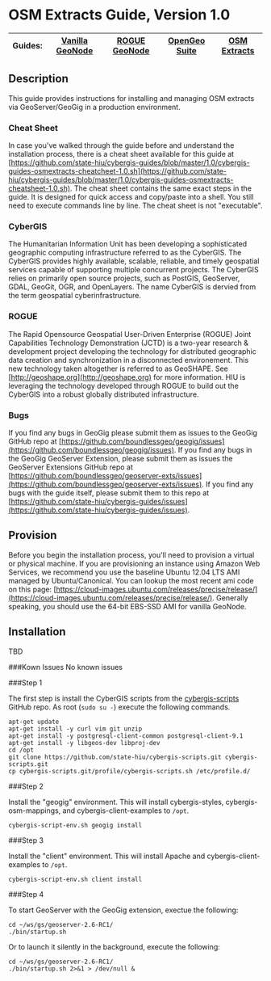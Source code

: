 OSM Extracts Guide, Version 1.0
================

| Guides: | [Vanilla GeoNode](https://github.com/state-hiu/cybergis-guides/blob/master/1.0/cybergis-guides-vanillageonode-1.0.md) | [ROGUE GeoNode](https://github.com/state-hiu/cybergis-guides/blob/master/1.0/cybergis-guides-roguegeonode-1.0.md) |  [OpenGeo Suite](https://github.com/state-hiu/cybergis-guides/blob/master/1.0/cybergis-guides-opengeosuite-1.0.md) |   [OSM Extracts](https://github.com/state-hiu/cybergis-guides/blob/master/1.0/cybergis-guides-osmextracts-1.0.md) |
| ---- |  ---- | ---- | ---- |  ---- |

## Description

This guide provides instructions for installing and managing OSM extracts via GeoServer/GeoGig in a production environment.

### Cheat Sheet
In case you've walked through the guide before and understand the installation process, there is a cheat sheet available for this guide at [https://github.com/state-hiu/cybergis-guides/blob/master/1.0/cybergis-guides-osmextracts-cheatcheet-1.0.sh](https://github.com/state-hiu/cybergis-guides/blob/master/1.0/cybergis-guides-osmextracts-cheatsheet-1.0.sh).  The cheat sheet contains the same exact steps in the guide.  It is designed for quick access and copy/paste into a shell.  You still need to execute commands line by line.  The cheat sheet is not "executable".

### CyberGIS
The Humanitarian Information Unit has been developing a sophisticated geographic computing infrastructure referred to as the CyberGIS. The CyberGIS provides highly available, scalable, reliable, and timely geospatial services capable of supporting multiple concurrent projects.  The CyberGIS relies on primarily open source projects, such as PostGIS, GeoServer, GDAL, GeoGit, OGR, and OpenLayers.  The name CyberGIS is dervied from the term geospatial cyberinfrastructure.

### ROGUE
The Rapid Opensource Geospatial User-Driven Enterprise (ROGUE) Joint Capabilities Technology Demonstration (JCTD) is a two-year research & development project developing the technology for distributed geographic data creation and synchronization in a disconnected environement.  This new technology taken altogether is referred to as GeoSHAPE.  See [http://geoshape.org](http://geoshape.org) for more information.  HIU is leveraging the technology developed through ROGUE to build out the CyberGIS into a robust globally distributed infrastructure.

### Bugs

If you find any bugs in GeoGig please submit them as issues to the GeoGig GitHub repo at [https://github.com/boundlessgeo/geogig/issues](https://github.com/boundlessgeo/geogig/issues).  If you find any bugs in the GeoGig GeoServer Extension, please submit them as issues the GeoServer Extensions GitHub repo at [https://github.com/boundlessgeo/geoserver-exts/issues](https://github.com/boundlessgeo/geoserver-exts/issues).  If you find any bugs with the 
guide itself, please submit them to this repo at [https://github.com/state-hiu/cybergis-guides/issues](https://github.com/state-hiu/cybergis-guides/issues).

## Provision

Before you begin the installation process, you'll need to provision a virtual or physical machine.  If you are provisioning an instance using Amazon Web Services, we recommend you use the baseline Ubuntu 12.04 LTS AMI managed by Ubuntu/Canonical.  You can lookup the most recent ami code on this page: [https://cloud-images.ubuntu.com/releases/precise/release/](https://cloud-images.ubuntu.com/releases/precise/release/).  Generally speaking, you should use the 64-bit EBS-SSD AMI for vanilla GeoNode.

## Installation

TBD

###Kown Issues
No known issues

###Step 1

The first step is install the CyberGIS scripts from the [cybergis-scripts](https://github.com/state-hiu/cybergis-scripts) GitHub repo. As root (`sudo su -`) execute the following commands.

```
apt-get update
apt-get install -y curl vim git unzip
apt-get install -y postgresql-client-common postgresql-client-9.1
apt-get install -y libgeos-dev libproj-dev
cd /opt
git clone https://github.com/state-hiu/cybergis-scripts.git cybergis-scripts.git
cp cybergis-scripts.git/profile/cybergis-scripts.sh /etc/profile.d/
```

###Step 2

Install the "geogig" environment.  This will install cybergis-styles, cybergis-osm-mappings, and cybergis-client-examples to `/opt`.

```
cybergis-script-env.sh geogig install
```

###Step 3

Install the "client" environment.  This will install Apache and cybergis-client-examples to `/opt`.

```
cybergis-script-env.sh client install
```

###Step 4

To start GeoServer with the GeoGig extension, exectue the following:

```
cd ~/ws/gs/geoserver-2.6-RC1/
./bin/startup.sh
```

Or to launch it silently in the background, execute the following:

```
cd ~/ws/gs/geoserver-2.6-RC1/
./bin/startup.sh 2>&1 > /dev/null &
```

